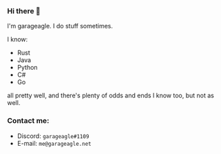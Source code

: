 ### Hi there 👋

I'm garageagle. I do stuff sometimes.

I know:
- Rust
- Java
- Python
- C#
- Go

all pretty well, and there's plenty of odds and ends I know too, but not as well.

### Contact me:
- Discord: `garageagle#1109`
- E-mail: `me@garageagle.net`
